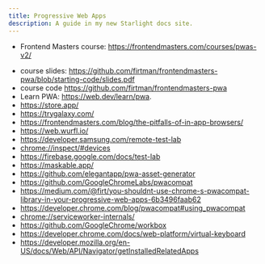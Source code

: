 ```yaml
---
title: Progressive Web Apps
description: A guide in my new Starlight docs site.
---
```


- Frontend Masters course: <https://frontendmasters.com/courses/pwas-v2/>

* course slides: <https://github.com/firtman/frontendmasters-pwa/blob/starting-code/slides.pdf>
* course code <https://github.com/firtman/frontendmasters-pwa>
* Learn PWA: <https://web.dev/learn/pwa>.
* <https://store.app/>
* <https://trygalaxy.com/>
* <https://frontendmasters.com/blog/the-pitfalls-of-in-app-browsers/>
* <https://web.wurfl.io/>
* <https://developer.samsung.com/remote-test-lab>
* <chrome://inspect/#devices>
* <https://firebase.google.com/docs/test-lab>
* <https://maskable.app/>
* <https://github.com/elegantapp/pwa-asset-generator>
* <https://github.com/GoogleChromeLabs/pwacompat>
* <https://medium.com/@firt/you-shouldnt-use-chrome-s-pwacompat-library-in-your-progressive-web-apps-6b3496faab62>
* <https://developer.chrome.com/blog/pwacompat#using_pwacompat>
* <chrome://serviceworker-internals/>
* <https://github.com/GoogleChrome/workbox>
* <https://developer.chrome.com/docs/web-platform/virtual-keyboard>
* <https://developer.mozilla.org/en-US/docs/Web/API/Navigator/getInstalledRelatedApps>
